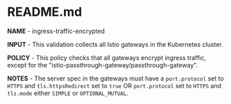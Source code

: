 # README.md

**NAME** - ingress-traffic-encrypted

**INPUT** - This validation collects all Istio gateways in the Kubernetes cluster.

**POLICY** - This policy checks that all gateways encrypt ingress traffic, except for the "istio-passthrough-gateway/passthrough-gateway".

**NOTES** - The server spec in the gateways must have a `port.protocol` set to `HTTPS` and `tls.httpsRedirect` set to `true` OR `port.protocol` set to `HTTPS` and `tls.mode` either `SIMPLE` or `OPTIONAL_MUTUAL`.